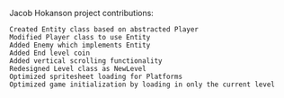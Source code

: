 Jacob Hokanson project contributions:

    Created Entity class based on abstracted Player
    Modified Player class to use Entity
    Added Enemy which implements Entity
    Added End level coin
    Added vertical scrolling functionality
    Redesigned Level class as NewLevel
    Optimized spritesheet loading for Platforms
    Optimized game initialization by loading in only the current level
